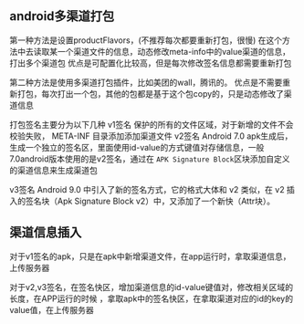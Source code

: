 ## android多渠道打包
第一种方法是设置productFlavors，(不推荐每次都要重新打包，很慢)
在这个方法中去读取某一个渠道文件的信息，动态修改meta-info中的value渠道的信息，打出多个渠道包
优点是可配置化比较高，但是每次修改签名信息都需要重新打包

第二种方法是使用多渠道打包插件，比如美团的wall，腾讯的。
优点是不需要重新打包，每次打出一个包，其他的包都是基于这个包copy的，只是动态修改了渠道信息

打包签名主要分为以下几种
v1签名 保护的所有的文件区域，对于新增的文件不会校验失败， META-INF 目录添加添加渠道文件
v2签名 Android 7.0 apk生成后，生成一个独立的签名区，里面使用id-value的方式键值对存储信息，一般7.0android版本使用的是v2签名，通过在  `APK Signature Block`区块添加自定义的渠道信息来生成渠道包

v3签名  Android 9.0 中引入了新的签名方式，它的格式大体和 v2 类似，在 v2 插入的签名块（Apk Signature Block v2）中，又添加了一个新快（Attr块）。

## 渠道信息插入


对于v1签名的apk，只是在apk中新增渠道文件，在app运行时，拿取渠道信息，上传服务器

对于v2,v3签名，在签名快区，增加渠道信息的id-value键值对，修改相关区域的长度，在APP运行的时候
，拿取apk中的签名快区，在拿取渠道对应的id的key的value值，在上传服务器

